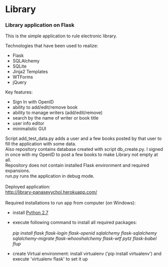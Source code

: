 Library
=======

<h3>Library application on Flask</h3>

This is the simple application to rule electronic library.

Technologies that have been used to realize:
  - Flask
  - SQLAlchemy
  - SQLite
  - Jinja2 Templates
  - WTForms
  - jQuery

Key features:
- Sign In with OpenID
- ability to add/edit/remove book
- ability to manage writers (add/edit/remove)
- search by the name of writer or book title
- user info editor
- minimalistic GUI

Script add_test_data.py adds a user and a few books posted by that user to fill the application with some data.<br>
Also repository contains database created with script db_create.py. I signed in once with my OpenID to post a few books to make Library not empty at all.<br>
Repository does not contain installed Flask environment and required expansions.<br>
run.py runs the application in debug mode.<br>
<br>
Deployed application:<br>
http://library-panasevychol.herokuapp.com/
<br><br>
Required installations to run app from computer (on Windows):
  - install <a href='www.python.org/download/'>Python 2.7</a>
  - execute following command to install all required packages:<br><br><i>
    pip install flask flask-login flask-openid sqlalchemy flask-sqlalchemy sqlalchemy-migrate flask-whooshalchemy flask-wtf pytz flask-babel flup<br></i>

  - create Virtual environment: install virtualenv ('pip install virtualenv') and execute 'virtualenv flask' to set it up

